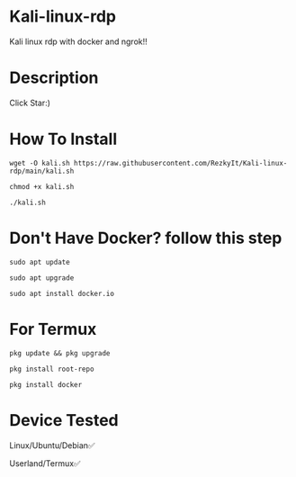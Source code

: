 # Kali-linux-rdp
Kali linux rdp with docker and ngrok!!

# Description 
Click Star:)
# How To Install

<pre><code>wget -O kali.sh https://raw.githubusercontent.com/RezkyIt/Kali-linux-rdp/main/kali.sh</code></pre>

<pre><code>chmod +x kali.sh</code></pre>

<pre><code>./kali.sh</code></pre>

# Don't Have Docker? follow this step

<pre><code>sudo apt update</code></pre>

<pre><code>sudo apt upgrade</code></pre>

<pre><code>sudo apt install docker.io</code></pre>

# For Termux

<pre><code>pkg update && pkg upgrade</code></pre>

<pre><code>pkg install root-repo</code></pre>

<pre><code>pkg install docker</code></pre>

# Device Tested

Linux/Ubuntu/Debian✅

Userland/Termux✅
